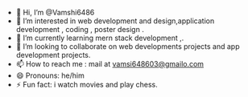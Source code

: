 - 👋 Hi, I’m @Vamshi6486
- 👀 I’m interested in web development and design,application development , coding , poster design .
- 🌱 I’m currently learning mern stack development ,.
- 💞️ I’m looking to collaborate on web developments projects and app development projects.
- 📫 How to reach me : mail at vamsi648603@gmailo.com
- 😄 Pronouns: he/him
- ⚡ Fun fact: i watch movies and play chess.

<!---
Vamshi6486/Vamshi6486 is a ✨ special ✨ repository because its `README.md` (this file) appears on your GitHub profile.
You can click the Preview link to take a look at your changes.
--->
